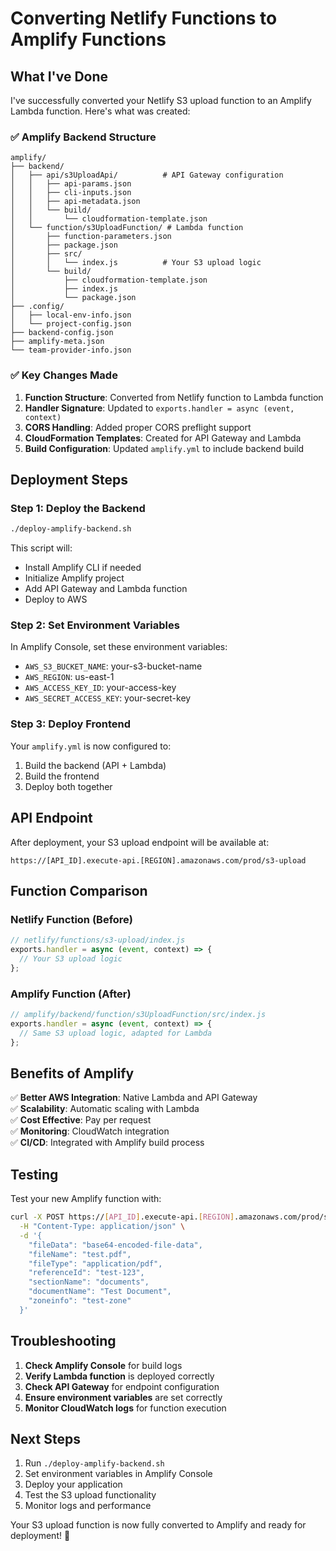 # Converting Netlify Functions to Amplify Functions

## What I've Done

I've successfully converted your Netlify S3 upload function to an Amplify Lambda function. Here's what was created:

### ✅ Amplify Backend Structure
```
amplify/
├── backend/
│   ├── api/s3UploadApi/          # API Gateway configuration
│   │   ├── api-params.json
│   │   ├── cli-inputs.json
│   │   ├── api-metadata.json
│   │   └── build/
│   │       └── cloudformation-template.json
│   └── function/s3UploadFunction/ # Lambda function
│       ├── function-parameters.json
│       ├── package.json
│       ├── src/
│       │   └── index.js          # Your S3 upload logic
│       └── build/
│           ├── cloudformation-template.json
│           ├── index.js
│           └── package.json
├── .config/
│   ├── local-env-info.json
│   └── project-config.json
├── backend-config.json
├── amplify-meta.json
└── team-provider-info.json
```

### ✅ Key Changes Made

1. **Function Structure**: Converted from Netlify function to Lambda function
2. **Handler Signature**: Updated to `exports.handler = async (event, context)`
3. **CORS Handling**: Added proper CORS preflight support
4. **CloudFormation Templates**: Created for API Gateway and Lambda
5. **Build Configuration**: Updated `amplify.yml` to include backend build

## Deployment Steps

### Step 1: Deploy the Backend
```bash
./deploy-amplify-backend.sh
```

This script will:
- Install Amplify CLI if needed
- Initialize Amplify project
- Add API Gateway and Lambda function
- Deploy to AWS

### Step 2: Set Environment Variables
In Amplify Console, set these environment variables:
- `AWS_S3_BUCKET_NAME`: your-s3-bucket-name
- `AWS_REGION`: us-east-1
- `AWS_ACCESS_KEY_ID`: your-access-key
- `AWS_SECRET_ACCESS_KEY`: your-secret-key

### Step 3: Deploy Frontend
Your `amplify.yml` is now configured to:
1. Build the backend (API + Lambda)
2. Build the frontend
3. Deploy both together

## API Endpoint

After deployment, your S3 upload endpoint will be available at:
```
https://[API_ID].execute-api.[REGION].amazonaws.com/prod/s3-upload
```

## Function Comparison

### Netlify Function (Before)
```javascript
// netlify/functions/s3-upload/index.js
exports.handler = async (event, context) => {
  // Your S3 upload logic
};
```

### Amplify Function (After)
```javascript
// amplify/backend/function/s3UploadFunction/src/index.js
exports.handler = async (event, context) => {
  // Same S3 upload logic, adapted for Lambda
};
```

## Benefits of Amplify

✅ **Better AWS Integration**: Native Lambda and API Gateway  
✅ **Scalability**: Automatic scaling with Lambda  
✅ **Cost Effective**: Pay per request  
✅ **Monitoring**: CloudWatch integration  
✅ **CI/CD**: Integrated with Amplify build process  

## Testing

Test your new Amplify function with:
```bash
curl -X POST https://[API_ID].execute-api.[REGION].amazonaws.com/prod/s3-upload \
  -H "Content-Type: application/json" \
  -d '{
    "fileData": "base64-encoded-file-data",
    "fileName": "test.pdf",
    "fileType": "application/pdf",
    "referenceId": "test-123",
    "sectionName": "documents",
    "documentName": "Test Document",
    "zoneinfo": "test-zone"
  }'
```

## Troubleshooting

1. **Check Amplify Console** for build logs
2. **Verify Lambda function** is deployed correctly
3. **Check API Gateway** for endpoint configuration
4. **Ensure environment variables** are set correctly
5. **Monitor CloudWatch logs** for function execution

## Next Steps

1. Run `./deploy-amplify-backend.sh`
2. Set environment variables in Amplify Console
3. Deploy your application
4. Test the S3 upload functionality
5. Monitor logs and performance

Your S3 upload function is now fully converted to Amplify and ready for deployment! 🚀
